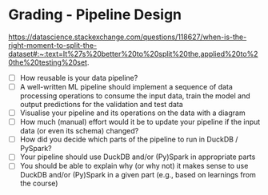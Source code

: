 # Grading - Pipeline Design

https://datascience.stackexchange.com/questions/118627/when-is-the-right-moment-to-split-the-dataset#:~:text=It%27s%20better%20to%20split%20the,applied%20to%20the%20testing%20set.

- [ ] How reusable is your data pipeline?
- [ ] A well-written ML pipeline should implement a sequence of data processing
operations to consume the input data, train the model
and output predictions for the validation and test data
- [ ] Visualise your pipeline and its operations on the data with a diagram
- [ ] How much (manual) effort would it be to update your pipeline
if the input data (or even its schema) changed?
- [ ] How did you decide which parts of the pipeline to run in DuckDB / PySpark?
- [ ] Your pipeline should use DuckDB and/or (Py)Spark in appropriate parts
- [ ] You should be able to explain why (or why not) it makes sense to use DuckDB
and/or (Py)Spark in a given part (e.g., based on learnings from the course)
